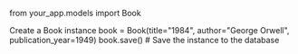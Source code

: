 from your_app.models import Book

Create a Book instance
book = Book(title="1984", author="George Orwell", publication_year=1949)
book.save()  # Save the instance to the database
